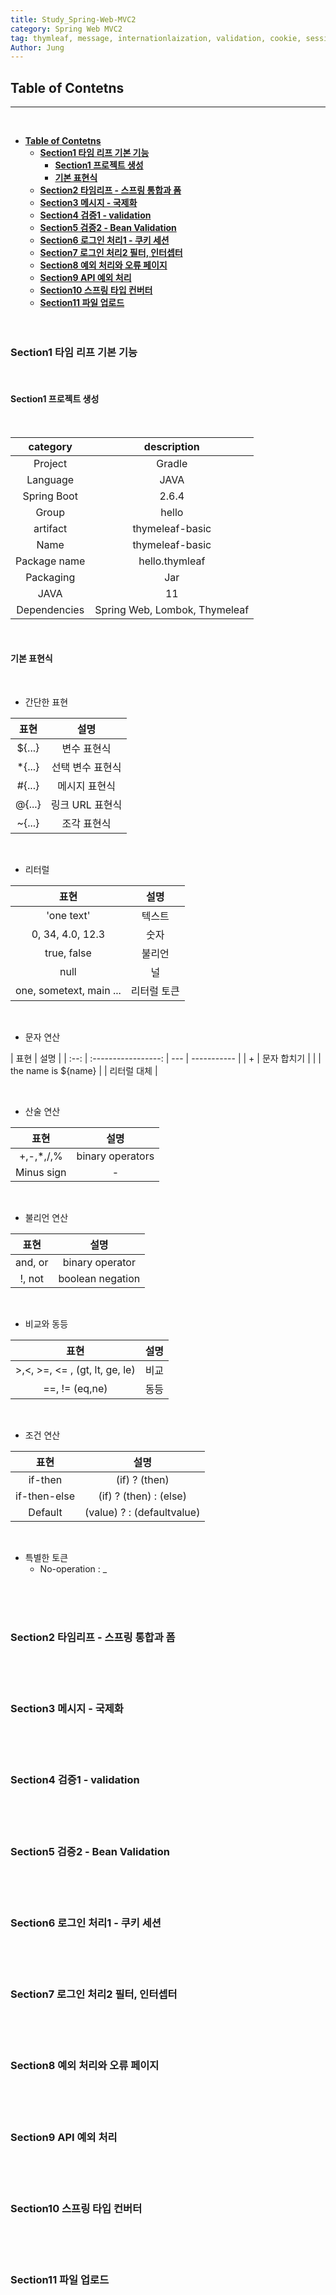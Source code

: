 ```yaml
---
title: Study_Spring-Web-MVC2
category: Spring Web MVC2
tag: thymleaf, message, internationlaization, validation, cookie, session, Login(filter, intercepter, error, api error)
Author: Jung
---
```


## **Table of Contetns**

---

</br>

- [**Table of Contetns**](#table-of-contetns)
  - [**Section1 타임 리프 기본 기능**](#section1-타임-리프-기본-기능)
    - [**Section1 프로젝트 생성**](#section1-프로젝트-생성)
    - [**기본 표현식**](#기본-표현식)
  - [**Section2 타임리프 - 스프링 통합과 폼**](#section2-타임리프---스프링-통합과-폼)
  - [**Section3 메시지 - 국제화**](#section3-메시지---국제화)
  - [**Section4 검증1 - validation**](#section4-검증1---validation)
  - [**Section5 검증2 - Bean Validation**](#section5-검증2---bean-validation)
  - [**Section6 로그인 처리1 - 쿠키 세션**](#section6-로그인-처리1---쿠키-세션)
  - [**Section7 로그인 처리2 필터, 인터셉터**](#section7-로그인-처리2-필터-인터셉터)
  - [**Section8 예외 처리와 오류 페이지**](#section8-예외-처리와-오류-페이지)
  - [**Section9 API 예외 처리**](#section9-api-예외-처리)
  - [**Section10 스프링 타입 컨버터**](#section10-스프링-타입-컨버터)
  - [**Section11 파일 업로드**](#section11-파일-업로드)
    </br>
    </br>
    </br>

### **Section1 타임 리프 기본 기능**

</br>

#### **Section1 프로젝트 생성**

</br>

|   category   |          description          |
| :----------: | :---------------------------: |
|   Project    |            Gradle             |
|   Language   |             JAVA              |
| Spring Boot  |             2.6.4             |
|    Group     |             hello             |
|   artifact   |        thymeleaf-basic        |
|     Name     |        thymeleaf-basic        |
| Package name |        hello.thymleaf         |
|  Packaging   |              Jar              |
|     JAVA     |              11               |
| Dependencies | Spring Web, Lombok, Thymeleaf |

</br>

#### **기본 표현식**

</br>

- 간단한 표현

|  표현   |       설명       |
| :-----: | :--------------: |
| ${...}  |   변수 표현식    |
| \*{...} | 선택 변수 표현식 |
| #{...}  |  메시지 표현식   |
| @{...}  | 링크 URL 표현식  |
| ~{...}  |   조각 표현식    |

</br>

- 리터럴

|          표현           |    설명     |
| :---------------------: | :---------: |
|       'one text'        |   텍스트    |
|    0, 34, 4.0, 12.3     |    숫자     |
|       true, false       |   불리언    |
|          null           |     널      |
| one, sometext, main ... | 리터럴 토큰 |

</br>

- 문자 연산

| 표현 |        설명         |
| :--: | :-----------------: | --- | ----------- |
|  +   |     문자 합치기     |
|      | the name is ${name} |     | 리터럴 대체 |

</br>

- 산술 연산

|    표현    |       설명       |
| :--------: | :--------------: |
| +,-,\*,/,% | binary operators |
| Minus sign |        -         |

</br>

- 불리언 연산

|  표현   |       설명       |
| :-----: | :--------------: |
| and, or | binary operator  |
| !, not  | boolean negation |

</br>

- 비교와 동등

|              표현              | 설명 |
| :----------------------------: | :--: |
| >,<, >=, <= , (gt, lt, ge, le) | 비교 |
|         ==, != (eq,ne)         | 동등 |

</br>

- 조건 연산

|     표현     |            설명            |
| :----------: | :------------------------: |
|   if-then    |       (if) ? (then)        |
| if-then-else |   (if) ? (then) : (else)   |
|   Default    | (value) ? : (defaultvalue) |

</br>

- 특별한 토큰
  - No-operation : \_

</br>
</br>
</br>

### **Section2 타임리프 - 스프링 통합과 폼**

</br>
</br>
</br>

### **Section3 메시지 - 국제화**

</br>
</br>
</br>

### **Section4 검증1 - validation**

</br>
</br>
</br>

### **Section5 검증2 - Bean Validation**

</br>
</br>
</br>

### **Section6 로그인 처리1 - 쿠키 세션**

</br>
</br>
</br>

### **Section7 로그인 처리2 필터, 인터셉터**

</br>
</br>
</br>

### **Section8 예외 처리와 오류 페이지**

</br>
</br>
</br>

### **Section9 API 예외 처리**

</br>
</br>
</br>

### **Section10 스프링 타입 컨버터**

</br>
</br>
</br>

### **Section11 파일 업로드**

</br>
</br>
</br>
